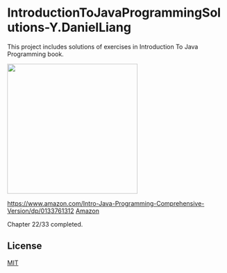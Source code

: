 # IntroductionToJavaProgrammingSolutions-Y.DanielLiang

This project includes solutions of exercises in Introduction To Java Programming book.


<img src="https://images-na.ssl-images-amazon.com/images/I/51hOnFPzUfL._SX398_BO1,204,203,200_.jpg" width=300/>

https://www.amazon.com/Intro-Java-Programming-Comprehensive-Version/dp/0133761312
 <a href="https://www.amazon.com/Intro-Java-Programming-Comprehensive-Version/dp/0133761312">Amazon</a> 

Chapter 22/33 completed.
## License
[MIT](https://github.com/oguzhan2142/IntroductionToJavaProgrammingSolutions-Y.DanielLiang/blob/master/LICENSE)
